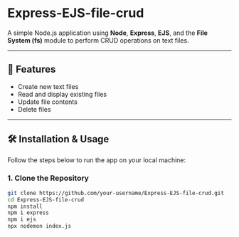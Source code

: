 
# Express-EJS-file-crud

A simple Node.js application using **Node**,  **Express**, **EJS**, and the **File System (fs)** module to perform CRUD operations on text files.

---

## 🚀 Features

- Create new text files
- Read and display existing files
- Update file contents
- Delete files

---

## 🛠️ Installation & Usage

Follow the steps below to run the app on your local machine:

### 1. Clone the Repository

```bash
git clone https://github.com/your-username/Express-EJS-file-crud.git
cd Express-EJS-file-crud
npm install
npm i express
npm i ejs
npx nodemon index.js
